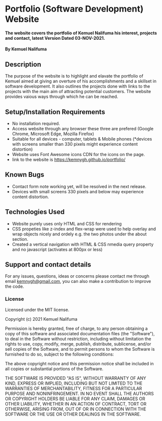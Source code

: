 # Portfolio (Software Development) Website

#### The website covers the portfolio of Kemuel Nalifuma his interest, projects and contact, latest Version Dated 03-NOV-2021.

#### By Kemuel Nalifuma

## Description
The purpose of the website is to highlight and elavate the portfolio of Kemuel aimed at giving an overture of his accomplishments and a skillset in software development. It also outlines the projects done with links to the projects with the main aim of attracting potential customers. The website provides vaious ways through which he can be reached. 

## Setup/Installation Requirements
* No installation required.
* Access website through any browser these three are prefered (Google Chrome, Microsoft Edge, Mozilla Firefox)
* Suitable for all devices - computer, tablets & Mobile phones (*devices with screens smaller than 330 pixels might experience content distortion)
* Website uses Font Awesome icons CDN for the icons on the page.
* link to the website is https://kemnygh.github.io/portfolio/


## Known Bugs
* Contact form note working yet, will be resolved in the next release.
* Devices with small screens 330 pixels and below may experience content distortion.

## Technologies Used
* Website purely uses only HTML and CSS for rendering
* CSS propeties like z-index and flex-wrap were used to help overlay and wrap objects nicely and ordely e.g. the two photos under the about section.
* Created a vertical navigation with HTML & CSS nmedia query property and no javascript (activates at 800px or less)

## Support and contact details
For any issues, questions, ideas or concerns please contact me through email kemnygh@gmail.com, you can also make a contribution to improve the code.

### License
Licensed under the MIT license.

Copyright (c) 2021 Kemuel Nalifuma

Permission is hereby granted, free of charge, to any person obtaining a copy
of this software and associated documentation files (the "Software"), to deal
in the Software without restriction, including without limitation the rights
to use, copy, modify, merge, publish, distribute, sublicense, and/or sell
copies of the Software, and to permit persons to whom the Software is
furnished to do so, subject to the following conditions:

The above copyright notice and this permission notice shall be included in all
copies or substantial portions of the Software.

THE SOFTWARE IS PROVIDED "AS IS", WITHOUT WARRANTY OF ANY KIND, EXPRESS OR
IMPLIED, INCLUDING BUT NOT LIMITED TO THE WARRANTIES OF MERCHANTABILITY,
FITNESS FOR A PARTICULAR PURPOSE AND NONINFRINGEMENT. IN NO EVENT SHALL THE
AUTHORS OR COPYRIGHT HOLDERS BE LIABLE FOR ANY CLAIM, DAMAGES OR OTHER
LIABILITY, WHETHER IN AN ACTION OF CONTRACT, TORT OR OTHERWISE, ARISING FROM,
OUT OF OR IN CONNECTION WITH THE SOFTWARE OR THE USE OR OTHER DEALINGS IN THE
SOFTWARE.
